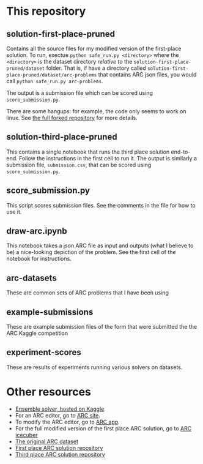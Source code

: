 # This repository
## solution-first-place-pruned
Contains all the source files for my modified version of the first-place solution. To run, exectue `python safe_run.py <directory>` where the `<directory>` is the dataset directory *relative to* the `solution-first-place-pruned/dataset` folder. That is, if have a directory called `solution-first-place-pruned/dataset/arc-problems` that contains ARC json files, you would call `python safe_run.py arc-problems`. 

The output is a submission file which can be scored using `score_submission.py`.

There are some hangups: for example, the code only seems to work on linux. See [the full forked repository](https://github.com/victorvikram/ARC-icecuber) for more details.

## solution-third-place-pruned
This contains a single notebook that runs the third place solution end-to-end. Follow the instructions in the first cell to run it. The output is similarly a submission file, `submission.csv`, that can be scored using `score_submission.py`.

## score_submission.py
This script scores submission files. See the comments in the file for how to use it.

## draw-arc.ipynb
This notebook takes a json ARC file as input and outputs (what I believe to be) a nice-looking depiction of the problem. See the first cell of the notebook for instructions.

## arc-datasets
These are common sets of ARC problems that I have been using

## example-submissions
These are example submission files of the form that were submitted the the ARC Kaggle competition

## experiment-scores
These are results of experiments running various solvers on datasets.

# Other resources
* [Ensemble solver, hosted on Kaggle](https://www.kaggle.com/code/vicviod/arc-late-submission-1st-and-2nd-place-ensemble)
* For an ARC editor, go to [ARC site](https://github.com/victorvikram/arc-site).
* To modify the ARC editor, go to [ARC app](https://github.com/victorvikram/arc-app).
* For the full modified version of the first place ARC solution, go to [ARC icecuber](https://github.com/victorvikram/ARC-icecuber)
* [The original ARC dataset](https://github.com/fchollet/ARC)
* [First place ARC solution repository](https://github.com/top-quarks/ARC-solution)
* [Third place ARC solution repository](https://github.com/alejandrodemiquel/ARC_Kaggle)

